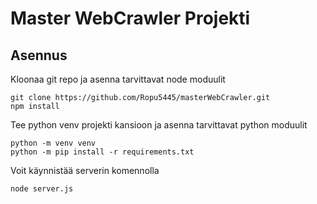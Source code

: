 # Master WebCrawler Projekti
## Asennus
Kloonaa git repo ja asenna tarvittavat node moduulit
```
git clone https://github.com/Ropu5445/masterWebCrawler.git
npm install
```
Tee python venv projekti kansioon ja asenna tarvittavat python moduulit
```
python -m venv venv
python -m pip install -r requirements.txt
```
Voit käynnistää serverin komennolla
```
node server.js
```

